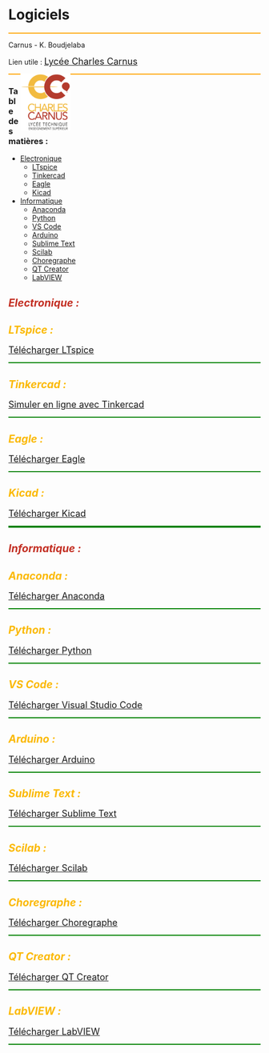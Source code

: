# Logiciels

<div style="border:thin solid orange">
</div>

Carnus - K. Boudjelaba


Lien utile : <font size="4"><a href="https://www.carnus.fr/" class="button" target="_blank"><span class="user">Lycée Charles Carnus</span></a></font>
   
<img src="https://raw.githubusercontent.com/boudjelaba/Utiles/master/Logo/Carnus_1.png"
     alt="Markdown Monster icon"
     style="float: right; margin-right: 380px;" 
     width=100cm  />

<div style="border:thin solid orange">
</div>


<div class="alert alert-block alert-info">
    
### Table des matières :

* <a href="#EL">Electronique </a> <br>
    * <a href="#LTS">LTspice </a> <br>
    * <a href="#TK">Tinkercad </a> <br>
    * <a href="#EG">Eagle </a> <br>
    * <a href="#KD">Kicad </a> <br>
* <a href="#IN">Informatique </a> <br>
    * <a href="#AN">Anaconda </a> <br>
    * <a href="#PY">Python </a> <br>
    * <a href="#VS">VS Code </a> <br>
    * <a href="#AR">Arduino </a> <br>
    * <a href="#ST">Sublime Text </a> <br>
    * <a href="#SC">Scilab </a> <br>
    * <a href="#CH">Choregraphe </a> <br>
    * <a href="#QT">QT Creator </a> <br>
    * <a href="#LV">LabVIEW </a> <br>
</div>    

<a id="EL"></a>
## <cite><font color="C32F23"> Electronique : </font></cite>

<a id="LTS"></a>
## <cite><font color="FBB903"> LTspice : </font></cite>

<font size="4"><a href="https://www.analog.com/en/design-center/design-tools-and-calculators/ltspice-simulator.html" class="button" target="_blank"><span class="user">Télécharger LTspice</span></a></font>

<div style="border:thin solid green">
</div>

<a id="TK"></a> 
## <cite><font color="#FBB903"> Tinkercad : </font></cite>

<font size="4"><a href="https://www.tinkercad.com/" class="button" target="_blank"><span class="user">Simuler en ligne avec Tinkercad</span></a></font>


<div style="border:thin solid green">
</div>

<a id="EG"></a>
## <cite><font color="FBB903"> Eagle : </font></cite>

<font size="4"><a href="https://www.autodesk.fr/products/eagle/free-download" class="button" target="_blank"><span class="user">Télécharger Eagle</span></a></font>

<div style="border:thin solid green">
</div>

<a id="KD"></a>
## <cite><font color="FBB903"> Kicad : </font></cite>

<font size="4"><a href="https://www.kicad.org/download/" class="button" target="_blank"><span class="user">Télécharger Kicad</span></a></font>

<div style="border:thin solid green">
</div>



<div style="border:thin solid green">
</div>

<a id="IN"></a>
## <cite><font color="C32F23"> Informatique : </font></cite>


<a id="AN"></a>
## <cite><font color="FBB903"> Anaconda : </font></cite>

<font size="4"><a href="https://www.anaconda.com/products/individual" class="button" target="_blank"><span class="user">Télécharger Anaconda </span></a></font>

<div style="border:thin solid green">
</div>

<a id="PY"></a>
## <cite><font color="FBB903"> Python : </font></cite>

<font size="4"><a href="https://www.python.org/downloads/" class="button" target="_blank"><span class="user">Télécharger Python </span></a></font>

<div style="border:thin solid green">
</div>

<a id="VS"></a>
## <cite><font color="FBB903"> VS Code : </font></cite>

<font size="4"><a href="https://code.visualstudio.com/Download" class="button" target="_blank"><span class="user">Télécharger Visual Studio Code </span></a></font>

<div style="border:thin solid green">
</div>

<a id="AR"></a>
## <cite><font color="FBB903"> Arduino : </font></cite>

<font size="4"><a href="https://www.arduino.cc/en/software" class="button" target="_blank"><span class="user">Télécharger Arduino </span></a></font>

<div style="border:thin solid green">
</div>

<a id="ST"></a>
## <cite><font color="FBB903"> Sublime Text : </font></cite>

<font size="4"><a href="https://www.sublimetext.com/download" class="button" target="_blank"><span class="user">Télécharger Sublime Text </span></a></font>

<div style="border:thin solid green">
</div>

<a id="SC"></a>
## <cite><font color="FBB903"> Scilab : </font></cite>

<font size="4"><a href="https://www.scilab.org/download/6.1.1" class="button" target="_blank"><span class="user">Télécharger Scilab </span></a></font>

<div style="border:thin solid green">
</div>

<a id="CH"></a>
## <cite><font color="FBB903"> Choregraphe : </font></cite>

<font size="4"><a href="https://www.softbankrobotics.com/emea/en/support/nao-6/downloads-softwares/former-versions?os=45&category=39" class="button" target="_blank"><span class="user">Télécharger Choregraphe </span></a></font>

<div style="border:thin solid green">
</div>

<a id="QT"></a>
## <cite><font color="FBB903"> QT Creator : </font></cite>

<font size="4"><a href="https://www.qt.io/download-qt-installer?hsCtaTracking=99d9dd4f-5681-48d2-b096-470725510d34%7C074ddad0-fdef-4e53-8aa8-5e8a876d6ab4" class="button" target="_blank"><span class="user">Télécharger QT Creator </span></a></font>

<div style="border:thin solid green">
</div>

<a id="LV"></a>
## <cite><font color="FBB903"> LabVIEW : </font></cite>

<font size="4"><a href="https://www.ni.com/fr-fr/support/downloads/software-products/download.academic-site-license.html#413036" class="button" target="_blank"><span class="user">Télécharger LabVIEW </span></a></font>


<div style="border:thin solid green">
</div>
